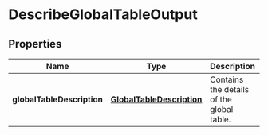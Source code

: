 

# DescribeGlobalTableOutput


## Properties

| Name | Type | Description | Notes |
|------------ | ------------- | ------------- | -------------|
|**globalTableDescription** | [**GlobalTableDescription**](GlobalTableDescription.md) | Contains the details of the global table. |  [optional] |



